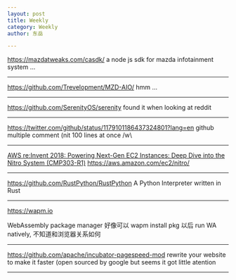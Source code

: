 ```yaml
---
layout: post
title: Weekly
category: Weekly
author: 东岳

---
```


https://mazdatweaks.com/casdk/ a node js sdk for mazda infotainment system ... 

***

https://github.com/Trevelopment/MZD-AIO/ hmm ... 

***

https://github.com/SerenityOS/serenity found it when looking at reddit

***

https://twitter.com/github/status/1179101186437324801?lang=en github multiple comment (nit 100 lines at once /w\

***

[AWS re:Invent 2018: Powering Next-Gen EC2 Instances: Deep Dive into the Nitro System (CMP303-R1)](https://youtu.be/e8DVmwj3OEs) https://aws.amazon.com/ec2/nitro/

***

https://github.com/RustPython/RustPython A Python Interpreter written in Rust 

***

https://wapm.io

WebAssembly package manager 
好像可以 wapm install pkg 以后 run WA natively, 不知道和浏览器关系如何

***

https://github.com/apache/incubator-pagespeed-mod rewrite your website to make it faster (open sourced by google but seems it got little atention

***

